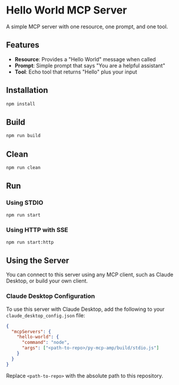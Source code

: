 # Hello World MCP Server

A simple MCP server with one resource, one prompt, and one tool.

## Features

- **Resource**: Provides a "Hello World" message when called
- **Prompt**: Simple prompt that says "You are a helpful assistant"
- **Tool**: Echo tool that returns "Hello" plus your input

## Installation

```bash
npm install
```

## Build

```bash
npm run build
```

## Clean

```bash
npm run clean
```

## Run

### Using STDIO

```bash
npm run start
```

### Using HTTP with SSE

```bash
npm run start:http
```

## Using the Server

You can connect to this server using any MCP client, such as Claude Desktop, or build your own client.

### Claude Desktop Configuration

To use this server with Claude Desktop, add the following to your `claude_desktop_config.json` file:

```json
{
  "mcpServers": {
    "hello-world": {
      "command": "node",
      "args": ["<path-to-repo>/py-mcp-amp/build/stdio.js"]
    }
  }
}
```

Replace `<path-to-repo>` with the absolute path to this repository.
